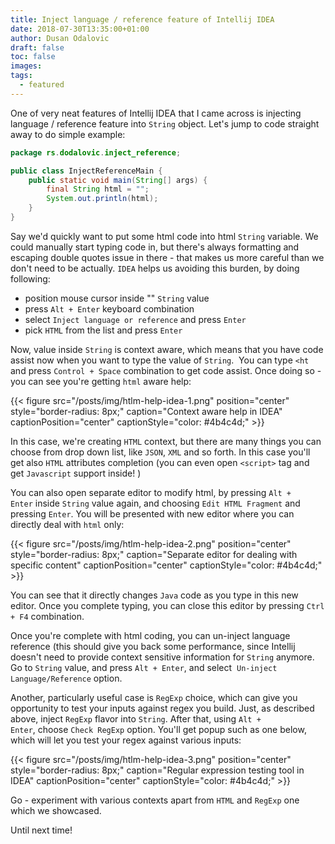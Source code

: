 ```yaml
---
title: Inject language / reference feature of Intellij IDEA
date: 2018-07-30T13:35:00+01:00
author: Dusan Odalovic
draft: false
toc: false
images:
tags:
  - featured
---
```


One of very neat features of Intellij IDEA that I came across is injecting language / reference feature into `String` object. Let's 
jump to code straight away to do simple example:

```java
package rs.dodalovic.inject_reference;

public class InjectReferenceMain {
    public static void main(String[] args) {
        final String html = "";
        System.out.println(html);
    }
}
```

Say we'd quickly want to put some html code into html `String` variable. We could manually start typing code in, but there's always 
formatting and escaping double quotes issue in there - that makes us more careful than we don't need to be actually. `IDEA` helps us 
avoiding this burden, by doing following:

* position mouse cursor inside "" `String` value
* press `Alt + Enter` keyboard combination
* select `Inject language or reference` and press `Enter`
* pick `HTML` from the list and press `Enter`

Now, value inside `String` is context aware, which means that you have code assist now when you want to type the value of `String`. 
You can type `<ht`  and press `Control + Space` combination to get code assist. Once doing so - you can see you're getting `html` aware 
help:

{{< figure src="/posts/img/htlm-help-idea-1.png" position="center" style="border-radius: 8px;" caption="Context aware help in IDEA" captionPosition="center" captionStyle="color: #4b4c4d;" >}}

In this case, we're creating `HTML` context, but there are many things you can choose from drop down list, like `JSON`, `XML` and so forth. 
In this case you'll get also `HTML` attributes completion (you can even open `<script>` tag and get `Javascript` support inside! )

You can also open separate editor to modify html, by pressing `Alt + Enter` inside `String` value again, and choosing `Edit HTML Fragment` 
and pressing `Enter`. You will be presented with new editor where you can directly deal with `html` only:

{{< figure src="/posts/img/htlm-help-idea-2.png" position="center" style="border-radius: 8px;" caption="Separate editor for dealing with specific content" captionPosition="center" captionStyle="color: #4b4c4d;" >}}

You can see that it directly changes `Java` code as you type in this new editor. Once you complete typing, you can close this editor by 
pressing `Ctrl + F4` combination.

Once you're complete with html coding, you can un-inject language reference (this should give you back some performance, since Intellij 
doesn't need to provide context sensitive information for `String` anymore. Go to `String` value, and press `Alt + Enter`, and select 
`Un-inject Language/Reference` option.

Another, particularly useful case is `RegExp` choice, which can give you opportunity to test your inputs against regex you build. 
Just, as described above, inject `RegExp` flavor into `String`. After that, using `Alt + Enter`, choose `Check RegExp` option. 
You'll get popup such as one below, which will let you test your regex against various inputs:

{{< figure src="/posts/img/htlm-help-idea-3.png" position="center" style="border-radius: 8px;" caption="Regular expression testing tool in IDEA" captionPosition="center" captionStyle="color: #4b4c4d;" >}}

Go - experiment with various contexts apart from `HTML` and `RegExp` one which we showcased.

Until next time!